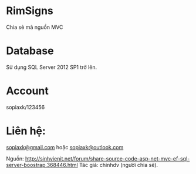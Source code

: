 # RimSigns
Chia sẻ mã nguồn MVC

# Database
Sử dụng SQL Server 2012 SP1 trở lên.

# Account
sopiaxk/123456

# Liên hệ:
sopiaxk@gmail.com hoặc sopiaxk@outlook.com

Nguồn: http://sinhvienit.net/forum/share-source-code-asp-net-mvc-ef-sql-server-boostrap.368446.html
Tác giả: chinhdv (người chia sẻ).
